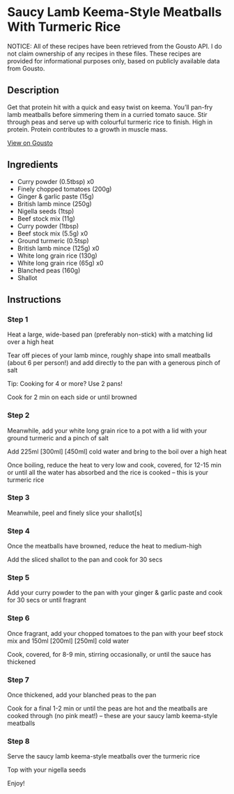 # Saucy Lamb Keema-Style Meatballs With Turmeric Rice

NOTICE: All of these recipes have been retrieved from the Gousto API. I do not claim ownership of any recipes in these files. These recipes are provided for informational purposes only, based on publicly available data from Gousto.

## Description

Get that protein hit with a quick and easy twist on keema. You’ll pan-fry lamb meatballs before simmering them in a curried tomato sauce. Stir through peas and serve up with colourful turmeric rice to finish. High in protein. Protein contributes to a growth in muscle mass.

[View on Gousto](https://www.gousto.co.uk/recipes/cookbook/high-protein-saucy-lamb-keema-style-meatballs-with-turmeric-rice)

## Ingredients

- Curry powder (0.5tbsp) x0
- Finely chopped tomatoes (200g)
- Ginger & garlic paste (15g)
- British lamb mince (250g)
- Nigella seeds (1tsp)
- Beef stock mix (11g)
- Curry powder (1tbsp)
- Beef stock mix (5.5g) x0
- Ground turmeric (0.5tsp)
- British lamb mince (125g) x0
- White long grain rice (130g)
- White long grain rice (65g) x0
- Blanched peas (160g)
- Shallot

## Instructions


### Step 1

Heat a large, wide-based pan (preferably non-stick) with a matching lid over a high heat

Tear off pieces of your lamb mince, roughly shape into small meatballs (about 6 per person!) and add directly to the pan with a generous pinch of salt

Tip: Cooking for 4 or more? Use 2 pans!

Cook for 2 min on each side or until browned


### Step 2

Meanwhile, add your white long grain rice to a pot with a lid with your ground turmeric and a pinch of salt

Add 225ml<span class="text-purple"> [300ml]</span><span class="text-danger"> [450ml]</span> cold water and bring to the boil over a high heat

Once boiling, reduce the heat to very low and cook, covered, for 12-15 min or until all the water has absorbed and the rice is cooked – this is your turmeric rice


### Step 3

Meanwhile, peel and finely slice your shallot[s]


### Step 4

Once the meatballs have browned, reduce the heat to medium-high

Add the sliced shallot to the pan and cook for 30 secs


### Step 5

Add your curry powder to the pan with your ginger & garlic paste and cook for 30 secs or until fragrant


### Step 6

Once fragrant, add your chopped tomatoes to the pan with your beef stock mix and 150ml <span class="text-purple">[200ml] </span><span class="text-danger">[250ml]</span> cold water

Cook, covered, for 8-9 min, stirring occasionally, or until the sauce has thickened


### Step 7

Once thickened, add your blanched peas to the pan

Cook for a final 1-2 min or until the peas are hot and the meatballs are cooked through (no pink meat!) – these are your saucy lamb keema-style meatballs

### Step 8

Serve the saucy lamb keema-style meatballs over the turmeric rice

Top with your nigella seeds

Enjoy!

